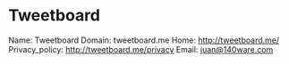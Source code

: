 
# Tweetboard

Name: Tweetboard
Domain: tweetboard.me
Home: http://tweetboard.me/
Privacy_policy: http://tweetboard.me/privacy
Email: juan@140ware.com

